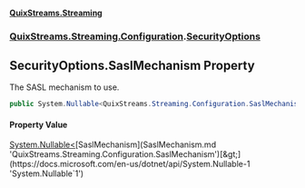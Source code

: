 #### [QuixStreams.Streaming](index.md 'index')
### [QuixStreams.Streaming.Configuration](QuixStreams.Streaming.Configuration.md 'QuixStreams.Streaming.Configuration').[SecurityOptions](SecurityOptions.md 'QuixStreams.Streaming.Configuration.SecurityOptions')

## SecurityOptions.SaslMechanism Property

The SASL mechanism to use.

```csharp
public System.Nullable<QuixStreams.Streaming.Configuration.SaslMechanism> SaslMechanism { get; set; }
```

#### Property Value
[System.Nullable&lt;](https://docs.microsoft.com/en-us/dotnet/api/System.Nullable-1 'System.Nullable`1')[SaslMechanism](SaslMechanism.md 'QuixStreams.Streaming.Configuration.SaslMechanism')[&gt;](https://docs.microsoft.com/en-us/dotnet/api/System.Nullable-1 'System.Nullable`1')